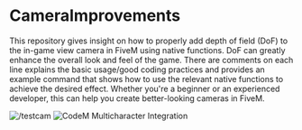 # CameraImprovements
This repository gives insight on how to properly add depth of field (DoF) to the in-game view camera in FiveM using native functions. DoF can greatly enhance the overall look and feel of the game. There are comments on each line explains the basic usage/good coding practices and provides an example command that shows how to use the relevant native functions to achieve the desired effect. Whether you're a beginner or an experienced developer, this can help you create better-looking cameras in FiveM.

![/testcam](url "https://media.discordapp.net/attachments/1015382226910847097/1091908203626893343/image.png?width=1193&height=671")
![CodeM Multicharacter Integration](url "https://media.discordapp.net/attachments/1015382226910847097/1091908581743407154/image.png?width=1193&height=671")
